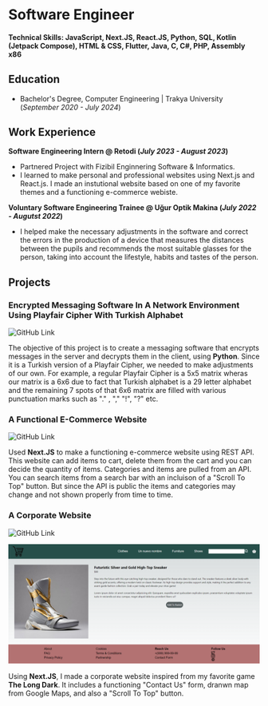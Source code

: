 # Software Engineer

#### Technical Skills: JavaScript, Next.JS, React.JS, Python, SQL, Kotlin (Jetpack Compose), HTML & CSS, Flutter, Java, C, C#, PHP, Assembly x86

## Education
- Bachelor's Degree, Computer Engineering | Trakya University (_September 2020 - July 2024_)		 				       

## Work Experience
**Software Engineering Intern @ Retodi (_July 2023 - August 2023_)**
- Partnered Project with Fizibil Enginnering Software & Informatics.
- I learned to make personal and professional websites using Next.js and React.js. I made an
instutional website based on one of my favorite themes and a functioning e-commerce
webiste.

**Voluntary Software Engineering Trainee @ Uğur Optik Makina (_July 2022 - Augutst 2022_)**
- I helped make the necessary adjustments in the software and correct the errors in the
production of a device that measures the distances between the pupils and recommends the
most suitable glasses for the person, taking into account the lifestyle, habits and tastes of the
person.

## Projects
### Encrypted Messaging Software In A Network Environment Using Playfair Cipher With Turkish Alphabet
![GitHub Link](https://github.com/serdestonat/playfair-crypted-text-software)

The objective of this project is to create a messaging software that encrypts messages in the server and decrypts them in the client, using **Python**. Since it is a Turkish version of a Playfair Cipher, we needed to make adjustments of our own. For example, a regular Playfair Cipher is a 5x5 matrix wheras our matrix is a 6x6 due to fact that Turkish alphabet is a 29 letter alphabet and the remaining 7 spots of that 6x6 matrix are filled with various punctuation marks such as "." , "," "!", "?" etc.


### A Functional E-Commerce Website 
![GitHub Link](https://github.com/serdestonat/e-commerce)

Used **Next.JS** to make a functioning e-commerce website using REST API. This website can add items to cart, delete them from the cart and you can decide the quantity of items. Categories and items are pulled from an API. You can search items from a search bar with an incluison of a "Scroll To Top" button. But since the API is public the items and categories may change and not shown properly from time to time.



### A Corporate Website
![GitHub Link](https://github.com/serdestonat/website-nextjs)

![E-Commerce](assets/img/e-commerce.png)


Using **Next.JS**, I made a corporate website inspired from my favorite game **The Long Dark**. It includes a functioning "Contact Us" form, dranwn map from Google Maps, and also a "Scroll To Top" button.
